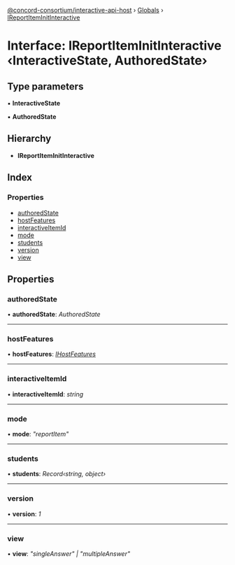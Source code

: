 [@concord-consortium/interactive-api-host](../README.md) › [Globals](../globals.md) › [IReportItemInitInteractive](ireportiteminitinteractive.md)

# Interface: IReportItemInitInteractive ‹**InteractiveState, AuthoredState**›

## Type parameters

▪ **InteractiveState**

▪ **AuthoredState**

## Hierarchy

* **IReportItemInitInteractive**

## Index

### Properties

* [authoredState](ireportiteminitinteractive.md#authoredstate)
* [hostFeatures](ireportiteminitinteractive.md#hostfeatures)
* [interactiveItemId](ireportiteminitinteractive.md#interactiveitemid)
* [mode](ireportiteminitinteractive.md#mode)
* [students](ireportiteminitinteractive.md#students)
* [version](ireportiteminitinteractive.md#version)
* [view](ireportiteminitinteractive.md#view)

## Properties

###  authoredState

• **authoredState**: *AuthoredState*

___

###  hostFeatures

• **hostFeatures**: *[IHostFeatures](ihostfeatures.md)*

___

###  interactiveItemId

• **interactiveItemId**: *string*

___

###  mode

• **mode**: *"reportItem"*

___

###  students

• **students**: *Record‹string, object›*

___

###  version

• **version**: *1*

___

###  view

• **view**: *"singleAnswer" | "multipleAnswer"*
